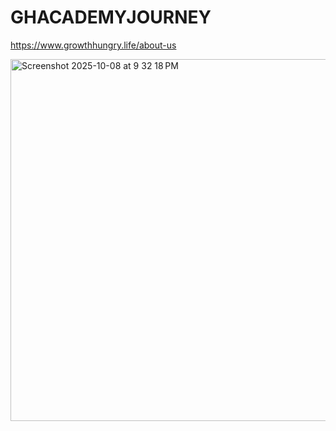   # GHACADEMYJOURNEY
https://www.growthhungry.life/about-us

<img width="918" height="579" alt="Screenshot 2025-10-08 at 9 32 18 PM" src="https://github.com/user-attachments/assets/d2cad38b-1fd2-49d5-851f-0686fa92f882" />
